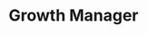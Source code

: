 ---
layout: work-with-us-layout

title: Growth Manager

role: <b> Role </b> <br><br> As the Growth Manager, your role will be to build strategic relationships between Fields of View, Civil Society Organisations, and other partners. Your focus will be increasing the organisation's reach and partners and their work in which it can be embedded. <br><br> We work on wicked social problems and their complex solutions at Fields of View. As the Growth Manager, your role will be to communicate our work to an expert audience entrenched in their context and find ways of collaboration and growth.

responsibilities: <b> Responsibilities </b> <br> <ul> <li> Understand the work of Fields of View and help find avenues for partnerships within the CSO ecosystem and also with new actors and influencers in the domain. </li> <li> Building partnerships with NGOs and philanthropies to raise the resources for us to scale our tools. </li> <li> Coordinating with all team members in the organisation to be versed in the partnerships and fundraising needs for various projects. </li> <li> Coordinating with all team members in the organisation to understand the various programs at Fields of View well enough to match them and pitch them to diverse funders. </li> <li> Mining existing networks and building new relationships with national and international funders. </li> <li> Generating new leads and helping them become partners and resources for the organisation. </li> </ul>

basicrequirements: <b> Requirements </b> <br> <ul> <li> 4-6 years of experience in the non-profit sector, specifically conceptualising projects, fundraising and building partnerships. </li> </ul>

whyWorkForFov: <b>Why Work at Fields of View</b> <br> <ul> <li> We pride ourselves in building a collaborative and open environment around our work in building tools for inclusive public policy. This is your chance to become an addition to our coveted multidisciplinary team, that houses individuals from different backgrounds scaling from Journalism to Game Design to Law. </li> <li> We have collaborations with Indian and international universities, and you get access to cutting edge research in data and policy. </li> <li> Depending on your interest, you will contribute to research papers that will be published in major journals. </li> <li> Your work will contribute to real-world applications in addressing social problems. </li> </ul>

remuneration: <b> Remuneration </b> <br><br> Compensation will range from INR 86,970- INR 1,04,363 (Including TDS) per month based on level of experience.

applicationProcess: <b> How To Apply </b> <br><br> If this sounds interesting or exciting to you, please write to work@fieldsofview.in with your CV, design portfolio and a thoughtful cover letter stating why you want to work with us in this role. <br> <ul> <li> We will review your application and if we feel like it is a good fit for us, we will assign you a task. The assignment will involve a cross section of the kind of work you'll do with us. You take as much time as you want to complete the assignment, but we've noted that it takes on average about 7 days to finish. </li> <li> If we like your approach to the assignment, we invite you to spend 2 days with us in our office in Bangalore, so you can get to know our team and work culture. You will also be provided a follow-up task to be performed during those 2 days. Once this is done, and if you like us and we like you, we will extend an offer within a week's time. </li> </ul>

aboutUs: <b> About Fields Of View </b> <br><br> At Fields of View (fieldsofview.in), we use games and simulations to help CSOs make sense of their work around vulnerability and climate. We are a not-for-profit research group based in Bangalore. We have an interdisciplinary group with people whose backgrounds range from technology, art, social sciences, law, and policy. <br><br> FoV's work has been featured in Indian and international media, including BBC News; The Hindu; Deccan Herald; Deccan Chronicle; The Newsminute, CNN-IBN, Deutsche Welle (dw.com), a German international broadcaster, and Factordaily. <br><br> As our goal is to create bridges between Government, Academia, and Civil Society, we work with all three groups&#58; <br> <ul> <li> Government - Our partners in government include Department of Electronics and Information Technology, Government of India; Institute of Plasma Research, Government of India; Tamil Nadu State Land Use Board, Government of Tamil Nadu. </li> <li> Civil Society Groups - The civil society organizations we have collaborated with include Gender at Work, who works to promote gender equality in organizations; Sahjeevan, who works to empower disadvantaged communities in the Kutch region in Gujarat, India; Alternative Law Forum, whose focus is on integrating alternative lawyering with critical research; UNESCO-MGIEP, which specialises in research, knowledge sharing and policy formulation in the area of education for peace, sustainability and global citizenship; and UNDP Sri Lanka. </li> <li> Academia - We have research collaborations with different Indian and international universities, including International Institute of Information Technology (IIIT-B), Bangalore; TU-Delft, Netherlands; Netherlands E-Sciences Centre, Netherlands; Department of Computational Sciences, University of Amsterdam; and Medialab Amsterdam. </li> </ul>

notes: <em> Fields of View is a non-profit organisation, registered under the Karnataka Societies Registration Act, 1960. Section 12AA(1)(b)(i), and Section 80G(5)(vi) of the Income Tax Act, 1961.  </em>

ide: Growth Officer

tag: Growth Officer

category: jd

permalink: /projects/work-with-us/growthofficer/

---